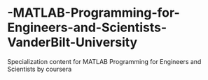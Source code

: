 # -MATLAB-Programming-for-Engineers-and-Scientists-VanderBilt-University
Specialization content for  MATLAB Programming for Engineers and Scientists by coursera
